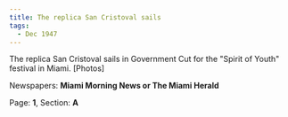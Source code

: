 ```yaml
---  
title: The replica San Cristoval sails  
tags:  
  - Dec 1947  
---  
```

  
The replica San Cristoval sails in Government Cut for the "Spirit of Youth" festival in Miami. [Photos]  
  
Newspapers: **Miami Morning News or The Miami Herald**  
  
Page: **1**, Section: **A** 
